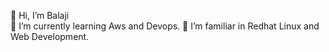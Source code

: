 👋 Hi, I’m Balaji </br>
🌱 I’m currently learning Aws and Devops.
👀 I’m familiar in Redhat Linux and Web Development.
